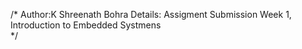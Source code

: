 /* Author:K Shreenath Bohra 
   Details: Assigment Submission Week 1,
            Introduction to Embedded Systmens  
 */

